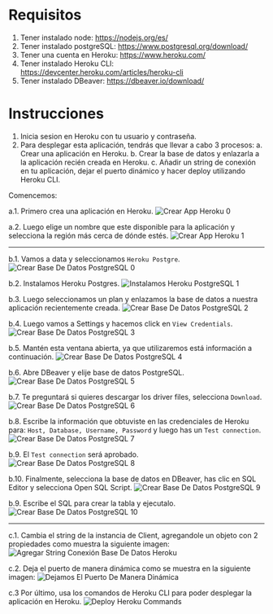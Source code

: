# Requisitos
1. Tener instalado node: https://nodejs.org/es/
2. Tener instalado postgreSQL: https://www.postgresql.org/download/
3. Tener una cuenta en Heroku: https://www.heroku.com/
4. Tener instalado Heroku CLI: https://devcenter.heroku.com/articles/heroku-cli
5. Tener instalado DBeaver: https://dbeaver.io/download/

# Instrucciones

1. Inicia sesion en Heroku con tu usuario y contraseña.
2. Para desplegar esta aplicación, tendrás que llevar a cabo 3 procesos:
    a. Crear una aplicación en Heroku.
    b. Crear la base de datos y enlazarla a la aplicación recién creada en Heroku.
    c. Añadir un string de conexión en tu aplicación, dejar el puerto dinámico y hacer deploy utilizando Heroku CLI.

Comencemos:

a.1. Primero crea una aplicación en Heroku.
![Crear App Heroku 0](https://github.com/Franxcode/desafio-desplegando-una-aplicacion-express-en-docker/blob/master/public/assets/img/Docker_Build_Command.PNG?raw=true)

a.2. Luego elige un nombre que este disponible para la aplicación y selecciona la región más cerca de dónde estés.
![Crear App Heroku 1](https://github.com/Franxcode/desafio-desplegando-una-aplicacion-express-en-docker/blob/master/public/assets/img/Docker_Build_Command.PNG?raw=true)

<hr/>

b.1. Vamos a data y seleccionamos ```Heroku Postgre```.
![Crear Base De Datos PostgreSQL 0](https://github.com/Franxcode/desafio-desplegando-una-aplicacion-express-en-docker/blob/master/public/assets/img/Docker_Build_Command.PNG?raw=true)

b.2. Instalamos Heroku Postgres.
![Instalamos Heroku PostgreSQL 1](https://github.com/Franxcode/desafio-desplegando-una-aplicacion-express-en-docker/blob/master/public/assets/img/Docker_Build_Command.PNG?raw=true)

b.3. Luego seleccionamos un plan y enlazamos la base de datos a nuestra aplicación recientemente creada.
![Crear Base De Datos PostgreSQL 2](https://github.com/Franxcode/desafio-desplegando-una-aplicacion-express-en-docker/blob/master/public/assets/img/Docker_Build_Command.PNG?raw=true)

b.4. Luego vamos a Settings y hacemos click en ```View Credentials```.
![Crear Base De Datos PostgreSQL 3](https://github.com/Franxcode/desafio-desplegando-una-aplicacion-express-en-docker/blob/master/public/assets/img/Docker_Build_Command.PNG?raw=true)

b.5. Mantén esta ventana abierta, ya que utilizaremos está información a continuación.
![Crear Base De Datos PostgreSQL 4](https://github.com/Franxcode/desafio-desplegando-una-aplicacion-express-en-docker/blob/master/public/assets/img/Docker_Build_Command.PNG?raw=true)

b.6. Abre DBeaver y elije base de datos PostgreSQL.
![Crear Base De Datos PostgreSQL 5](https://github.com/Franxcode/desafio-desplegando-una-aplicacion-express-en-docker/blob/master/public/assets/img/Docker_Build_Command.PNG?raw=true)

b.7. Te preguntará si quieres descargar los driver files, selecciona ```Download```.
![Crear Base De Datos PostgreSQL 6](https://github.com/Franxcode/desafio-desplegando-una-aplicacion-express-en-docker/blob/master/public/assets/img/Docker_Build_Command.PNG?raw=true)

b.8. Escribe la información que obtuviste en las credenciales de Heroku para: ```Host, Database, Username, Password``` y luego has un ```Test connection```.
![Crear Base De Datos PostgreSQL 7 ](https://github.com/Franxcode/desafio-desplegando-una-aplicacion-express-en-docker/blob/master/public/assets/img/Docker_Build_Command.PNG?raw=true)

b.9. El ```Test connection``` será aprobado.
![Crear Base De Datos PostgreSQL 8](https://github.com/Franxcode/desafio-desplegando-una-aplicacion-express-en-docker/blob/master/public/assets/img/Docker_Build_Command.PNG?raw=true)

b.10. Finalmente, selecciona la base de datos en DBeaver, has clic en SQL Editor y selecciona Open SQL Script.
![Crear Base De Datos PostgreSQL 9](https://github.com/Franxcode/desafio-desplegando-una-aplicacion-express-en-docker/blob/master/public/assets/img/Docker_Build_Command.PNG?raw=true)

b.9. Escribe el SQL para crear la tabla y ejecutalo.
![Crear Base De Datos PostgreSQL 10](https://github.com/Franxcode/desafio-desplegando-una-aplicacion-express-en-docker/blob/master/public/assets/img/Docker_Build_Command.PNG?raw=true)

<hr/>

c.1. Cambia el string de la instancia de Client, agregandole un objeto con 2 propiedades como muestra la siguiente imagen:
![Agregar String Conexión Base De Datos Heroku](https://github.com/Franxcode/desafio-desplegando-una-aplicacion-express-en-docker/blob/master/public/assets/img/Docker_Build_Command.PNG?raw=true)

c.2. Deja el puerto de manera dinámica como se muestra en la siguiente imagen:
![Dejamos El Puerto De Manera Dinámica](https://github.com/Franxcode/desafio-desplegando-una-aplicacion-express-en-docker/blob/master/public/assets/img/Docker_Build_Command.PNG?raw=true)
 
c.3 Por último, usa los comandos de Heroku CLI para poder desplegar la aplicación en Heroku.
![Deploy Heroku Commands](https://github.com/Franxcode/desafio-desplegando-una-aplicacion-express-en-docker/blob/master/public/assets/img/Docker_Build_Command.PNG?raw=true)